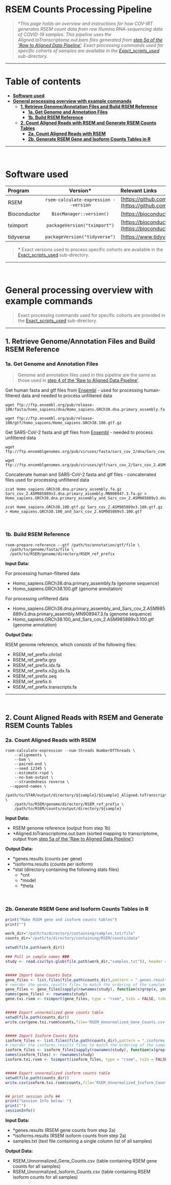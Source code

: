 # RSEM Counts Processing Pipeline

> **This page holds an overview and instructions for how COV-IRT generates RSEM count data from raw Illumina RNA-sequencing data of COVID-19 samples. This pipeline uses the *Aligned.toTranscriptome.out.bam files generated from [step 5a of the 'Raw to Aligned Data Pipeline'](Raw_to_Aligned_Data_Pipeline.md#5a-align-reads-to-reference-genome-with-star). Exact processing commands used for specific cohorts of samples are available in the [Exact_scripts_used](Exact_scripts_used) sub-directory.**  

---

# Table of contents  

- [**Software used**](#software-used)
- [**General processing overview with example commands**](#general-processing-overview-with-example-commands)
  - [**1. Retrieve Genome/Annotation Files and Build RSEM Reference**](#1-retrieve-genomeannotation-files-and-build-rsem-reference)
    - [**1a. Get Genome and Annotation Files**](#1a-get-genome-and-annotation-files)
    - [**1b. Build RSEM Reference**](#1b-build-rsem-reference)
  - [**2. Count Aligned Reads with RSEM and Generate RSEM Counts Tables**](#2-count-aligned-reads-with-rsem-and-generate-rsem-counts-tables)
    - [**2a. Count Aligned Reads with RSEM**](#2a-count-aligned-reads-with-rsem)
    - [**2b. Generate RSEM Gene and Isoform Counts Tables in R**](#2b-generate-rsem-gene-and-isoform-counts-tables-in-r)

---

<br>

# Software used  

|Program|Version*|Relevant Links|
|:------|:------:|:-------------|
|RSEM|`rsem-calculate-expression --version`|[https://github.com/deweylab/RSEM](https://github.com/deweylab/RSEM)|
|Bioconductor|`BiocManager::version()`|[https://bioconductor.org](https://bioconductor.org)|
|tximport|`packageVersion("tximport")`|[https://bioconductor.org/packages/release/bioc/html/tximport.html](https://bioconductor.org/packages/release/bioc/html/tximport.html)|
|tidyverse|`packageVersion("tidyverse")`|[https://www.tidyverse.org](https://www.tidyverse.org)|

>**\*** Exact versions used to process specific cohorts are available in the [Exact_scripts_used](Exact_scripts_used) sub-directory. 

---

<br>

# General processing overview with example commands  

> Exact processing commands used for specific cohorts are provided in the [Exact_scripts_used](Exact_scripts_used) sub-directory.  

---

## 1. Retrieve Genome/Annotation Files and Build RSEM Reference

### 1a. Get Genome and Annotation Files 

> Genome and annotation files used in this pipeline are the same as those used in [step 4 of the 'Raw to Aligned Data Pipeline'](Raw_to_Aligned_Data_Pipeline.md#4-retrieve-genomeannotation-files-and-build-star-reference).

Get human fasta and gtf files from [Ensembl](https://www.ensembl.org/) - used for processing human-filtered data and needed to process unfiltered data

```
wget ftp://ftp.ensembl.org/pub/release-100/fasta/homo_sapiens/dna/Homo_sapiens.GRCh38.dna.primary_assembly.fa.gz

wget ftp://ftp.ensembl.org/pub/release-100/gtf/homo_sapiens/Homo_sapiens.GRCh38.100.gtf.gz
```

Get SARS-CoV-2 fasta and gtf files from [Ensembl](https://www.ensembl.org/) - needed to process unfiltered data

```
wget ftp://ftp.ensemblgenomes.org/pub/viruses/fasta/sars_cov_2/dna/Sars_cov_2.ASM985889v3.dna.primary_assembly.MN908947.3.fa.gz 

wget ftp://ftp.ensemblgenomes.org/pub/viruses/gtf/sars_cov_2/Sars_cov_2.ASM985889v3.100.gtf.gz 
```

Concatenate human and SARS-CoV-2 fasta and gtf files - concatenated files used for processing unfiltered data

```
zcat Homo_sapiens.GRCh38.dna.primary_assembly.fa.gz Sars_cov_2.ASM985889v3.dna.primary_assembly.MN908947.3.fa.gz > Homo_sapiens.GRCh38.dna.primary_assembly_and_Sars_cov_2.ASM985889v3.dna.primary_assembly.MN908947.3.fa

zcat Homo_sapiens.GRCh38.100.gtf.gz Sars_cov_2.ASM985889v3.100.gtf.gz > Homo_sapiens.GRCh38.100_and_Sars_cov_2.ASM985889v3.100.gtf 
```

<br>

### 1b. Build RSEM Reference  

```
rsem-prepare-reference --gtf /path/to/annotation/gtf/file \
  /path/to/genome/fasta/file \
  /path/to/RSEM/genome/directory/RSEM_ref_prefix

```

**Input Data:** 

For processing human-filtered data
- Homo_sapiens.GRCh38.dna.primary_assembly.fa (genome sequence)
- Homo_sapiens.GRCh38.100.gtf (genome annotation)

For processing unfiltered data
- Homo_sapiens.GRCh38.dna.primary_assembly_and_Sars_cov_2.ASM985889v3.dna.primary_assembly.MN908947.3.fa (genome sequence)
- Homo_sapiens.GRCh38.100_and_Sars_cov_2.ASM985889v3.100.gtf (genome annotation)

**Output Data:**

RSEM genome reference, which consists of the following files:
- RSEM_ref_prefix.chrlist
- RSEM_ref_prefix.grp
- RSEM_ref_prefix.idx.fa
- RSEM_ref_prefix.n2g.idx.fa
- RSEM_ref_prefix.seq
- RSEM_ref_prefix.ti
- RSEM_ref_prefix.transcripts.fa

---

<br>

## 2. Count Aligned Reads with RSEM and Generate RSEM Counts Tables

### 2a. Count Aligned Reads with RSEM

```
rsem-calculate-expression --num-threads NumberOfThreads \
	--alignments \
	--bam \
	--paired-end \
	--seed 12345 \
	--estimate-rspd \
	--no-bam-output \
	--strandedness reverse \
  --append-names \
	/path/to/STAR/output/directory/${sample}/${sample}_Aligned.toTranscriptome.out.bam \
	/path/to/RSEM/genome/directory/RSEM_ref_prefix \
	/path/to/RSEM/counts/output/directory/${sample}

```

**Input Data:**
- RSEM genome reference (output from step 1b)
- *Aligned.toTranscriptome.out.bam (sorted mapping to transcriptome, output from [step 5a of the 'Raw to Aligned Data Pipeline'](Raw_to_Aligned_Data_Pipeline.md#5a-align-reads-to-reference-genome-with-star))

**Output Data:**
- *genes.results (counts per gene)
- *isoforms.results (counts per isoform)
- *stat (directory containing the following stats files)
	- *cnt
	- *model
	- *theta

<br>

### 2b. Generate RSEM Gene and Isoform Counts Tables in R

```R
print("Make RSEM gene and isoform counts tables")
print("")

work_dir="/path/to/directory/containing/samples.txt/file"
counts_dir="/path/to/directory/containing/RSEM/counts/data"

setwd(file.path(work_dir))

### Pull in sample names ###
study <- read.csv(Sys.glob(file.path(work_dir,"samples.txt")), header = FALSE, row.names = 1, stringsAsFactors = TRUE)


##### Import Gene Counts Data
gene_files <- list.files(file.path(counts_dir),pattern = ".genes.results", full.names = TRUE)
# reorder the genes.results files to match the ordering of the samples in the samples.txt file
gene_files <- gene_files[sapply(rownames(study), function(x)grep(x, gene_files, value=FALSE, fixed=TRUE))]
names(gene_files) <- rownames(study)
gene.txi.rsem <- tximport(gene_files, type = "rsem", txIn = FALSE, txOut = FALSE)


##### Export unnormalized gene counts table
setwd(file.path(counts_dir))
write.csv(gene.txi.rsem$counts,file='RSEM_Unnormalized_Gene_Counts.csv')


##### Import Isoform Counts Data
isoform_files <- list.files(file.path(counts_dir),pattern = ".isoforms.results", full.names = TRUE)
# reorder the isoforms.results files to match the ordering of the samples in the samples.txt file
isoform_files <- isoform_files[sapply(rownames(study), function(x)grep(x, isoform_files, value=FALSE, fixed=TRUE))]
names(isoform_files) <- rownames(study)
isoform.txi.rsem <- tximport(isoform_files, type = "rsem", txIn = FALSE, txOut = FALSE)


##### Export unnormalized isoform counts table
setwd(file.path(counts_dir))
write.csv(isoform.txi.rsem$counts,file='RSEM_Unnormalized_Isoform_Counts.csv')


## print session info ##
print("Session Info below: ")
print("")
sessionInfo()

```

**Input Data:**
- *genes.results (RSEM gene counts from step 2a)
- *isoforms.results (RSEM isoform counts from step 2a)
- samples.txt (text file containing a single column list of all samples)

**Output Data:**
- RSEM_Unnormalized_Gene_Counts.csv (table containing RSEM gene counts for all samples)
- RSEM_Unnormalized_Isoform_Counts.csv (table containing RSEM isoform counts for all samples)
